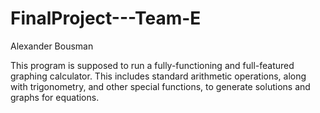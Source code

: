 # FinalProject---Team-E

Alexander Bousman

This program is supposed to run a fully-functioning and full-featured graphing calculator. This includes standard arithmetic operations, along with trigonometry, and other special functions, to generate solutions and graphs for equations.

